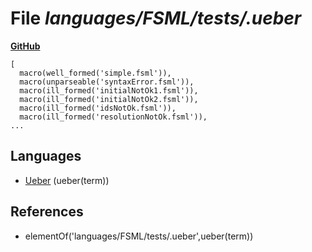 # File _languages/FSML/tests/.ueber_
**[GitHub](https://github.com/softlang/yas/blob/master/languages/FSML/tests/.ueber)**
```
[
  macro(well_formed('simple.fsml')),
  macro(unparseable('syntaxError.fsml')),
  macro(ill_formed('initialNotOk1.fsml')),
  macro(ill_formed('initialNotOk2.fsml')),
  macro(ill_formed('idsNotOk.fsml')),
  macro(ill_formed('resolutionNotOk.fsml')),
...
```

## Languages
* [Ueber](../languages/Ueber.md) (ueber(term))

## References
* elementOf('languages/FSML/tests/.ueber',ueber(term))
